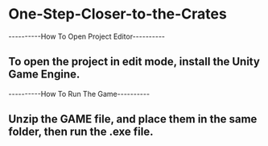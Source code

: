 # One-Step-Closer-to-the-Crates

----------How To Open Project Editor----------

To open the project in edit mode, install the Unity Game Engine.
----------------------------------------------

----------How To Run The Game----------

Unzip the GAME file, and place them in the same folder, then run the .exe file.
---------------------------------------
